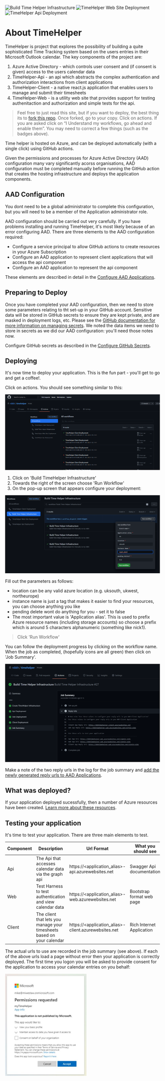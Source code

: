 ![Build Time Helper Infrastructure](https://github.com/nikkh/timehelper/workflows/Build%20Time%20Helper%20Infrastructure/badge.svg) ![TimeHelper Web Site Deployment](https://github.com/nikkh/timehelper/workflows/TimeHelper%20Web%20Site%20Deployment/badge.svg) ![TimeHelper Api Deployment](https://github.com/nikkh/timehelper/workflows/TimeHelper%20Api%20Deployment/badge.svg)

# About TimeHelper

TimeHelper is project that explores the possibility of building a quite sophisticated Time Tracking system based on the users entries in their Microsoft Outlook calendar.  The key components of the project are:

1. Azure Active Directory - which controls user consent and (if consent is given) access to the users calendar data
1. TimeHelper-Api - an api which abstracts the complex authentication and authorization interactions from client applications
1. TimeHelper-Client - a native react.js application that enables users to manage and submit their timesheets
1. TimeHelper-Web - is a utility web site that provides support for testing authenitaction and authorization and simple tests for the api.

> Feel free to just read this site, but if you want to deploy, the best thing its to [fork this repo](https://docs.github.com/en/free-pro-team@latest/github/getting-started-with-github/fork-a-repo). Once forked, go to your copy.  Click on actions.  If you are asked click on “I Understand my workflows, go ahead and enable them”. You may need to correct a few things (such as the badges above). 

Time helper is hosted on Azure, and can be deployed automatically (with a single click) using GitHub actions.

Given the permissions and processes for Azure Active Directory (AAD) configuration many vary significantly acorss organisations, AAD configuration must be completed manually before running the GitHub action that creates the hosting infrastructure and deploys the application components.

## AAD Configuration

You dont need to be a global administrator to complete this configuration, but you will need to be a member of the Application administrator role.

AAD configuration should be carried out very carefully.  If you have problems installing and running TimeHelper, it's most likely because of an error configuring AAD.  There are three elements to the AAD configuration required:

- Configure a service principal to allow GitHub actions to create resources in your Azure Subscription
- Configure an AAD application to represent client applications that will access the api component
- Configure an AAD application to represent the api component

These elements are described in detail in the [Configure AAD Applications](docs/configure-aad-applications.md).

## Preparing to Deploy

Once you have completed your AAD configuration, then we need to store some parameters relating to tht set-up in your GitHub account.  Sensitive data will be stored in GitHub secrets to ensure they are kept private, and are masked in deployment logs, etc. Please see the [GitHub documentation for more information on managing secrets](https://docs.github.com/en/free-pro-team@latest/actions/reference/encrypted-secrets).  We noted the data items we need to store in secrets as we did our AAD configuration: you'll need those notes now.

Configure GitHub secrets as described in the [Configure GitHub Secrets](docs/configure-github-secrets.md).


## Deploying
It's now time to deploy your application.  This is the fun part - you'll get to go and get a coffee!.

Click on actions.  You should see something similar to this:

![GitHub actions](/docs/images/github-actions.png)

1. Click on 'Build TimeHelper Infrastructure'
1. Towards the right of the screen choose 'Run Workflow'
1. On the pop-up screen that appears configure your deployment:

![run workflows](/docs/images/run-workflow.png)

Fill out the parameters as follows:

- location can be any valid azure location (e.g. uksouth, ukwest, northeurope)
- instance name is just a tag that makes it easier to find your resources, you can choose anything you like
- pending delete wont do anything for you - set it to false
- The most important value is 'Application alias'.  This is used to prefix Azure resource names (including storage accounts) so choose a prefix which is around 5 characters alphanumeric (something like nick1).

> Click 'Run Workflow'

You can follow the deployment progress by clicking on the workflow name. When the job as completed, (hopefully icons are all green) then click on 'Job Summary'.  

![job summary](/docs/images/job-summary.png)

Make a note of the two reply urls in the log for the job summary and [add the newly generated reply urls to AAD Applications](docs/add-reply-urls.md).

## What was deployed?

If your application deployed sucessfully, then a number of Azure resources have been created.  [Learn more about these resources](docs/resources-deployed.md).

## Testing your application

It's time to test your application.  There are three main elements to test.  

| Component | Description | Url Format | What you should see |
| ----------- | ----------- | ----------- | ----------- |
| Api | The Api that accesses calendar data via the graph api | https://<application_alias>-api.azurewebsites.net | Swagger Api documentation |
| Web | Test Harness to test authentication and view calendar data | https://<application_alias>-web.azurewebsites.net | Bootstrap format web page |
| Client | The client that lets you manage your timesheets based on your calendar | https://<application_alias>-client.azurewebsites.net | Rich Internet Application |

The actual urls to use are recorded in the job summary (see above). If each of the above urls load a page without error then your application is correctly deployed.  The first time you logon you will be asked to provide consent for the application to access your calendar entries on you behalf:

![consent screenshot](/docs/images/consent.png)

